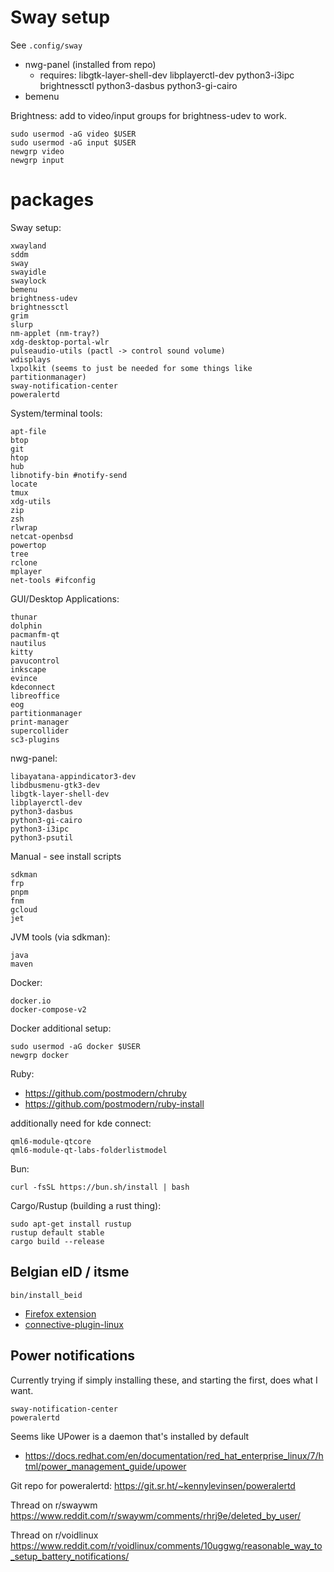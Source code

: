 # Sway setup

See `.config/sway`

- nwg-panel (installed from repo)
  - requires: libgtk-layer-shell-dev libplayerctl-dev python3-i3ipc brightnessctl python3-dasbus python3-gi-cairo
- bemenu

Brightness: add to video/input groups for brightness-udev to work.

```
sudo usermod -aG video $USER
sudo usermod -aG input $USER
newgrp video
newgrp input
```

# packages

Sway setup:

```
xwayland
sddm
sway
swayidle
swaylock
bemenu
brightness-udev
brightnessctl
grim
slurp
nm-applet (nm-tray?)
xdg-desktop-portal-wlr
pulseaudio-utils (pactl -> control sound volume)
wdisplays
lxpolkit (seems to just be needed for some things like partitionmanager)
sway-notification-center
poweralertd
```


System/terminal tools:

```
apt-file
btop
git
htop
hub
libnotify-bin #notify-send
locate
tmux
xdg-utils
zip
zsh
rlwrap
netcat-openbsd
powertop
tree
rclone
mplayer
net-tools #ifconfig
```

GUI/Desktop Applications:

```
thunar
dolphin
pacmanfm-qt
nautilus
kitty
pavucontrol
inkscape
evince
kdeconnect
libreoffice
eog
partitionmanager
print-manager
supercollider
sc3-plugins
```

nwg-panel:

```
libayatana-appindicator3-dev
libdbusmenu-gtk3-dev
libgtk-layer-shell-dev
libplayerctl-dev
python3-dasbus
python3-gi-cairo
python3-i3ipc
python3-psutil
```

Manual - see install scripts

```
sdkman
frp
pnpm
fnm
gcloud
jet
```

JVM tools (via sdkman):

```
java
maven
```

Docker:

```
docker.io
docker-compose-v2
```

Docker additional setup:

```
sudo usermod -aG docker $USER
newgrp docker
```

Ruby:

- https://github.com/postmodern/chruby
- https://github.com/postmodern/ruby-install


additionally need for kde connect:

```
qml6-module-qtcore
qml6-module-qt-labs-folderlistmodel
```

Bun:

```
curl -fsSL https://bun.sh/install | bash
```

Cargo/Rustup (building a rust thing):

```
sudo apt-get install rustup
rustup default stable
cargo build --release
```

## Belgian eID / itsme

```
bin/install_beid
```

- [Firefox extension](https://addons.mozilla.org/en-US/firefox/addon/belgium-eid/)
- [connective-plugin-linux](https://github.com/roelderickx/connective-plugin-linux)

## Power notifications

Currently trying if simply installing these, and starting the first, does what I
want.

```
sway-notification-center
poweralertd
```

Seems like UPower is a daemon that's installed by default
- https://docs.redhat.com/en/documentation/red_hat_enterprise_linux/7/html/power_management_guide/upower

Git repo for poweralertd: https://git.sr.ht/~kennylevinsen/poweralertd

Thread on r/swaywm https://www.reddit.com/r/swaywm/comments/rhrj9e/deleted_by_user/

Thread on r/voidlinux https://www.reddit.com/r/voidlinux/comments/10uggwg/reasonable_way_to_setup_battery_notifications/
